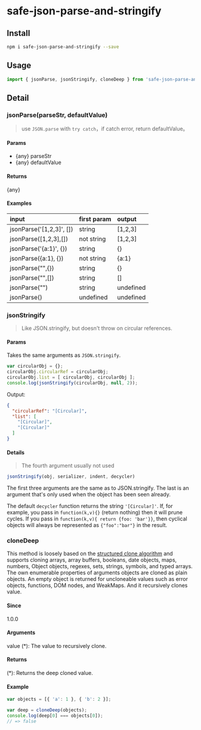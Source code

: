 # safe-json-parse-and-stringify

## Install

```bash
npm i safe-json-parse-and-stringify --save
```

## Usage

```js
import { jsonParse, jsonStringify, cloneDeep } from 'safe-json-parse-and-stringify';
```

## Detail

### jsonParse(parseStr, defaultValue)

> use `JSON.parse` with `try catch`，if catch error, return defaultValue。

#### Params

- {any} parseStr
- {any} defaultValue

#### Returns

{any}

#### Examples

 | input                    | first param | output    |
 | :----------------------- | ----------- | :-------- |
 | jsonParse('[1,2,3]', []) | string      | [1,2,3]   |
 | jsonParse([1,2,3],[])    | not string  | [1,2,3]   |
 | jsonParse('{a:1}', {})   | string      | {}        |
 | jsonParse({a:1}, {})     | not string  | {a:1}     |
 | jsonParse("",{})         | string      | {}        |
 | jsonParse("",[])         | string      | []        |
 | jsonParse("")            | string      | undefined |
 | jsonParse()              | undefined   | undefined |

### jsonStringify

>Like JSON.stringify, but doesn't throw on circular references.
#### Params

Takes the same arguments as `JSON.stringify`.

```javascript
var circularObj = {};
circularObj.circularRef = circularObj;
circularObj.list = [ circularObj, circularObj ];
console.log(jsonStringify(circularObj, null, 2));
```

Output:

```json
{
  "circularRef": "[Circular]",
  "list": [
    "[Circular]",
    "[Circular]"
  ]
}
```

#### Details
> The fourth argument usually not used

```javascript
jsonStringify(obj, serializer, indent, decycler)
```

The first three arguments are the same as to JSON.stringify.  The last
is an argument that's only used when the object has been seen already.

The default `decycler` function returns the string `'[Circular]'`.
If, for example, you pass in `function(k,v){}` (return nothing) then it
will prune cycles.  If you pass in `function(k,v){ return {foo: 'bar'}}`,
then cyclical objects will always be represented as `{"foo":"bar"}` in
the result.

### cloneDeep

This method is loosely based on the [structured clone algorithm](https://mdn.io/Structured_clone_algorithm) and supports cloning arrays, array buffers, booleans, date objects, maps, numbers, Object objects, regexes, sets, strings, symbols, and typed arrays. The own enumerable properties of arguments objects are cloned as plain objects. An empty object is returned for uncloneable values such as error objects, functions, DOM nodes, and WeakMaps.
And it recursively clones value.

#### Since

1.0.0

#### Arguments

value (\*): The value to recursively clone.
#### Returns

(\*): Returns the deep cloned value.

#### Example

```javascript
var objects = [{ 'a': 1 }, { 'b': 2 }];

var deep = cloneDeep(objects);
console.log(deep[0] === objects[0]);
// => false
```
